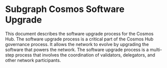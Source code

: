 # Subgraph Cosmos Software Upgrade

This document describes the software upgrade process for the Cosmos Hub. The software upgrade process is a critical part of the Cosmos Hub governance process. It allows the network to evolve by upgrading the software that powers the network. The software upgrade process is a multi-step process that involves the coordination of validators, delegators, and other network participants.

